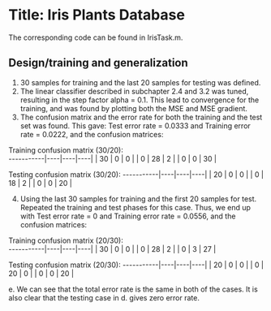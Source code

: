 # Title: Iris Plants Database

The corresponding code can be found in IrisTask.m. 

## Design/training and generalization
1. 30 samples for training and the last 20 samples for testing was defined. 
2. The linear classifier described in subchapter 2.4 and 3.2 was tuned, resulting in the step factor alpha = 0.1. 
   This lead to convergence for the training, and was found by plotting both the MSE and MSE gradient. 
3. The confusion matrix and the error rate for both the training and the test set was found. 
   This gave: Test error rate = 0.0333 and Training error rate = 0.0222, and the confusion matrices:

Training confusion matrix (30/20):   
-----------|----|----|----|
           | 30 | 0  | 0  |
           | 0  | 28 | 2  |
           | 0  | 0  | 30 |


Testing confusion matrix (30/20):
-----------|----|----|----|
           | 20 | 0  | 0  |
           | 0  | 18 | 2  |
           | 0  | 0  | 20 |


4. Using the last 30 samples for training and the first 20 samples for test. Repeated the training and test phases for this case. 
   Thus, we end up with Test error rate = 0 and Training error rate = 0.0556, and the confusion matrices:


Training confusion matrix (20/30):  
-----------|----|----|----|
           | 30 | 0  | 0  |
           | 0  | 28 | 2  |
           | 0  | 3  | 27 |


Testing confusion matrix (20/30):
-----------|----|----|----|
           | 20 | 0  | 0  |
           | 0  | 20 | 0  |
           | 0  | 0  | 20 |


e. We can see that the total error rate is the same in both of the cases. 
   It is also clear that the testing case in d. gives zero error rate. 